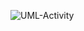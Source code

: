 ![UML-Activity](https://raw.githubusercontent.com/oleksandrblazhko/ai-211-yushenko/ai-211-yushenko-with-laborotory-work-7/2-SoftwareDesign/2.7-PlantUML/UML-Activity.puml)
